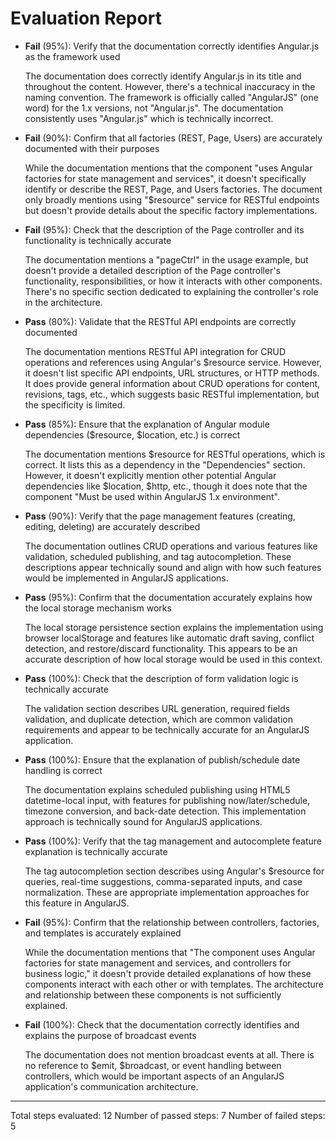 # Evaluation Report

- **Fail** (95%): Verify that the documentation correctly identifies Angular.js as the framework used

    The documentation does correctly identify Angular.js in its title and throughout the content. However, there's a technical inaccuracy in the naming convention. The framework is officially called "AngularJS" (one word) for the 1.x versions, not "Angular.js". The documentation consistently uses "Angular.js" which is technically incorrect.

- **Fail** (90%): Confirm that all factories (REST, Page, Users) are accurately documented with their purposes

    While the documentation mentions that the component "uses Angular factories for state management and services", it doesn't specifically identify or describe the REST, Page, and Users factories. The document only broadly mentions using "$resource" service for RESTful endpoints but doesn't provide details about the specific factory implementations.

- **Fail** (95%): Check that the description of the Page controller and its functionality is technically accurate

    The documentation mentions a "pageCtrl" in the usage example, but doesn't provide a detailed description of the Page controller's functionality, responsibilities, or how it interacts with other components. There's no specific section dedicated to explaining the controller's role in the architecture.

- **Pass** (80%): Validate that the RESTful API endpoints are correctly documented

    The documentation mentions RESTful API integration for CRUD operations and references using Angular's $resource service. However, it doesn't list specific API endpoints, URL structures, or HTTP methods. It does provide general information about CRUD operations for content, revisions, tags, etc., which suggests basic RESTful implementation, but the specificity is limited.

- **Pass** (85%): Ensure that the explanation of Angular module dependencies ($resource, $location, etc.) is correct

    The documentation mentions $resource for RESTful operations, which is correct. It lists this as a dependency in the "Dependencies" section. However, it doesn't explicitly mention other potential Angular dependencies like $location, $http, etc., though it does note that the component "Must be used within AngularJS 1.x environment".

- **Pass** (90%): Verify that the page management features (creating, editing, deleting) are accurately described

    The documentation outlines CRUD operations and various features like validation, scheduled publishing, and tag autocompletion. These descriptions appear technically sound and align with how such features would be implemented in AngularJS applications.

- **Pass** (95%): Confirm that the documentation accurately explains how the local storage mechanism works

    The local storage persistence section explains the implementation using browser localStorage and features like automatic draft saving, conflict detection, and restore/discard functionality. This appears to be an accurate description of how local storage would be used in this context.

- **Pass** (100%): Check that the description of form validation logic is technically accurate

    The validation section describes URL generation, required fields validation, and duplicate detection, which are common validation requirements and appear to be technically accurate for an AngularJS application.

- **Pass** (100%): Ensure that the explanation of publish/schedule date handling is correct

    The documentation explains scheduled publishing using HTML5 datetime-local input, with features for publishing now/later/schedule, timezone conversion, and back-date detection. This implementation approach is technically sound for AngularJS applications.

- **Pass** (100%): Verify that the tag management and autocomplete feature explanation is technically accurate

    The tag autocompletion section describes using Angular's $resource for queries, real-time suggestions, comma-separated inputs, and case normalization. These are appropriate implementation approaches for this feature in AngularJS.

- **Fail** (95%): Confirm that the relationship between controllers, factories, and templates is accurately explained

    While the documentation mentions that "The component uses Angular factories for state management and services, and controllers for business logic," it doesn't provide detailed explanations of how these components interact with each other or with templates. The architecture and relationship between these components is not sufficiently explained.

- **Fail** (100%): Check that the documentation correctly identifies and explains the purpose of broadcast events

    The documentation does not mention broadcast events at all. There is no reference to $emit, $broadcast, or event handling between controllers, which would be important aspects of an AngularJS application's communication architecture.

---

Total steps evaluated: 12
Number of passed steps: 7
Number of failed steps: 5